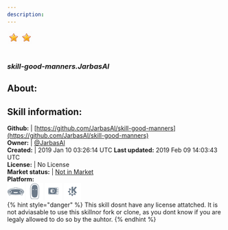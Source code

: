 ```yaml
---  
description:   
---  
```

![](../.gitbook/assets/star.png)![](../.gitbook/assets/star.png)  
#   
### _skill-good-manners.JarbasAl_  
## About:  


## Skill information:  
**Github:** | [https://github.com/JarbasAl/skill-good-manners](https://github.com/JarbasAl/skill-good-manners)  
**Owner:** | [@JarbasAl](https://github.com/JarbasAl)  
**Created:** | 2019 Jan 10 03:26:14 UTC  **Last updated:** 2019 Feb 09 14:03:43 UTC  
**License:** | No License  
**Market status:** | [Not in Market](https://market.mycroft.ai/skill/)  
**Platform:**  
 ![](../.gitbook/assets/mark-1-icon.png)  ![](../.gitbook/assets/mark-2-icon.png)  ![](../.gitbook/assets/picroft-icon.png)  ![](../.gitbook/assets/kde.png)   
{% hint style="danger" %}
This skill dosnt have any license attatched. It is not adviasable to use this skillnor fork or clone, as you dont know if you are legaly allowed to do so by the auhtor.
{% endhint %}
